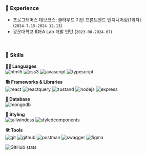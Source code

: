 <!-- Header -->

<!-- Body -->

### 🌱 Experience
- 프로그래머스 데브코스: 클라우드 기반 프론트엔드 엔지니어링(1회차) (`2024.7.15-2024.12.13`)
- 광운대학교 IDEA Lab 개발 인턴 (`2023.08-2024.07`)  

<br />

### 🦾 Skills
**🧑‍💻 Languages**  
![html5](https://img.shields.io/badge/html5-E34F26.svg?&style=for-the-badge&logo=html5&logoColor=white)
![css3](https://img.shields.io/badge/css3-1572B6.svg?&style=for-the-badge&logo=css3&logoColor=white)
![javascript](https://img.shields.io/badge/javascript-F7DF1E.svg?&style=for-the-badge&logo=javascript&logoColor=black)
![typescript](https://img.shields.io/badge/typescript-3178C6.svg?&style=for-the-badge&logo=typescript&logoColor=white)

**📚 Frameworks & Libraries**  
![react](https://img.shields.io/badge/react-61DAFB.svg?&style=for-the-badge&logo=react&logoColor=black)
![reactquery](https://img.shields.io/badge/react%20query-FF4154.svg?&style=for-the-badge&logo=reactquery&logoColor=white)
![zustand](https://img.shields.io/badge/zustand-443E38.svg?&style=for-the-badge&logo=react&logoColor=white)
![nodejs](https://img.shields.io/badge/node.js-339933.svg?&style=for-the-badge&logo=nodedotjs&logoColor=white)
![express](https://img.shields.io/badge/express-000000.svg?&style=for-the-badge&logo=express&logoColor=white)

**💾 Database**  
![mongodb](https://img.shields.io/badge/mongodb-47A248.svg?&style=for-the-badge&logo=mongodb&logoColor=white)

**🎨 Styling**  
![tailwindcss](https://img.shields.io/badge/tailwind-06B6D4.svg?&style=for-the-badge&logo=tailwindcss&logoColor=white)
![styledcomponents](https://img.shields.io/badge/styled--components-DB7093.svg?&style=for-the-badge&logo=styledcomponents&logoColor=white)

**🛠️ Tools**  
![git](https://img.shields.io/badge/git-F05032.svg?&style=for-the-badge&logo=git&logoColor=white)
![github](https://img.shields.io/badge/github-181717.svg?&style=for-the-badge&logo=github&logoColor=white)
![postman](https://img.shields.io/badge/postman-FF6C37.svg?&style=for-the-badge&logo=postman&logoColor=white)
![swagger](https://img.shields.io/badge/swagger-85EA2D.svg?&style=for-the-badge&logo=swagger&logoColor=black)
![figma](https://img.shields.io/badge/figma-F24E1E.svg?&style=for-the-badge&logo=figma&logoColor=white)
<br />

![GitHub stats](https://github-readme-stats.vercel.app/api?username=youjin-hong&show_icons=true&theme=radical)

